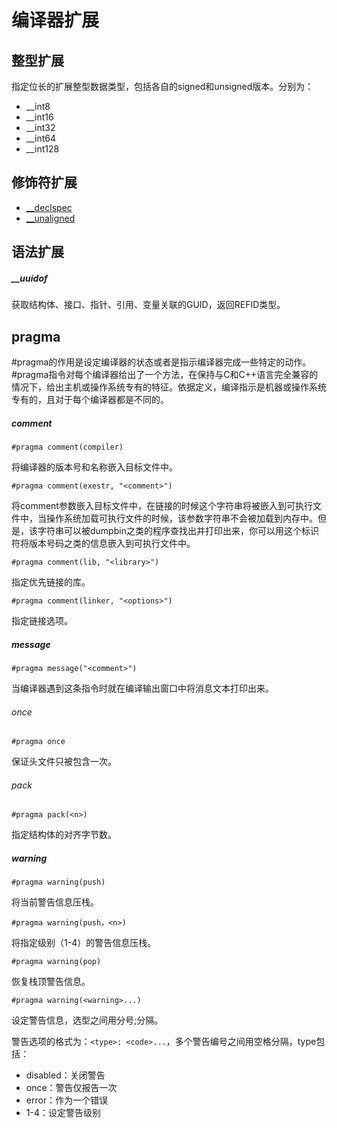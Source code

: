 # 编译器扩展

## 整型扩展
指定位长的扩展整型数据类型，包括各自的signed和unsigned版本。分别为：
- __int8
- __int16
- __int32
- __int64
- __int128

## 修饰符扩展

- [__declspec](__declspec.md)
- [__unaligned](__unaligned.md)

## 语法扩展

##### __uuidof

获取结构体、接口、指针、引用、变量关联的GUID，返回REFID类型。

## pragma

#pragma的作用是设定编译器的状态或者是指示编译器完成一些特定的动作。#pragma指令对每个编译器给出了一个方法，在保持与C和C++语言完全兼容的情况下，给出主机或操作系统专有的特征。依据定义，编译指示是机器或操作系统专有的，且对于每个编译器都是不同的。

##### comment
```
#pragma comment(compiler)
```

将编译器的版本号和名称嵌入目标文件中。

```
#pragma comment(exestr, "<comment>")
```

将comment参数嵌入目标文件中，在链接的时候这个字符串将被嵌入到可执行文件中，当操作系统加载可执行文件的时候，该参数字符串不会被加载到内存中。但是，该字符串可以被dumpbin之类的程序查找出并打印出来，你可以用这个标识符将版本号码之类的信息嵌入到可执行文件中。

``` 
#pragma comment(lib, "<library>")
```

指定优先链接的库。

```
#pragma comment(linker, "<options>")
```

指定链接选项。

##### message
```
#pragma message("<comment>")
```

当编译器遇到这条指令时就在编译输出窗口中将消息文本打印出来。

###### once
```
#pragma once
```

保证头文件只被包含一次。

###### pack
```
#pragma pack(<n>)
```

指定结构体的对齐字节数。

##### warning
```
#pragma warning(push)
```

将当前警告信息压栈。

```
#pragma warning(push，<n>)
```

将指定级别（1-4）的警告信息压栈。

```
#pragma warning(pop)
```

恢复栈顶警告信息。

```
#pragma warning(<warning>...)
```

设定警告信息，选型之间用分号;分隔。

警告选项的格式为：`<type>: <code>...`，多个警告编号之间用空格分隔，type包括： 
- disabled：关闭警告 
- once：警告仅报告一次 
- error：作为一个错误 
- 1-4：设定警告级别